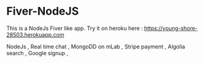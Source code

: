 # Fiver-NodeJS
This is a NodeJs Fiver like app. Try it on heroku here : https://young-shore-28503.herokuapp.com

NodeJs ,
Real time chat ,
MongoDD on mLab ,
Stripe payment ,
Algolia search ,
Google signup ,
